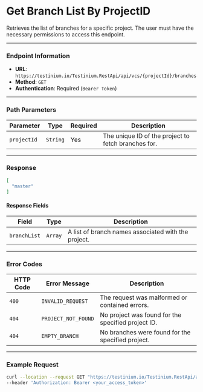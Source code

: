 # Get Branch List By ProjectID

Retrieves the list of branches for a specific project. The user must have the necessary permissions to access this endpoint.

***

### Endpoint Information

* **URL**: `https://testinium.io/Testinium.RestApi/api/vcs/{projectId}/branches`
* **Method**: `GET`
* **Authentication**: Required (`Bearer Token`)

***

### Path Parameters

| Parameter   | Type     | Required | Description                                         |
| ----------- | -------- | -------- | --------------------------------------------------- |
| `projectId` | `String` | Yes      | The unique ID of the project to fetch branches for. |

***

### Response

```json
[
  "master"
]
```

#### Response Fields

| Field        | Type    | Description                                         |
| ------------ | ------- | --------------------------------------------------- |
| `branchList` | `Array` | A list of branch names associated with the project. |

***

### Error Codes

| HTTP Code | Error Message       | Description                                        |
| --------- | ------------------- | -------------------------------------------------- |
| `400`     | `INVALID_REQUEST`   | The request was malformed or contained errors.     |
| `404`     | `PROJECT_NOT_FOUND` | No project was found for the specified project ID. |
| `404`     | `EMPTY_BRANCH`      | No branches were found for the specified project.  |

***

### Example Request

```bash
curl --location --request GET "https://testinium.io/Testinium.RestApi/api/vcs/{projectId}/branches" \
--header 'Authorization: Bearer <your_access_token>'
```

